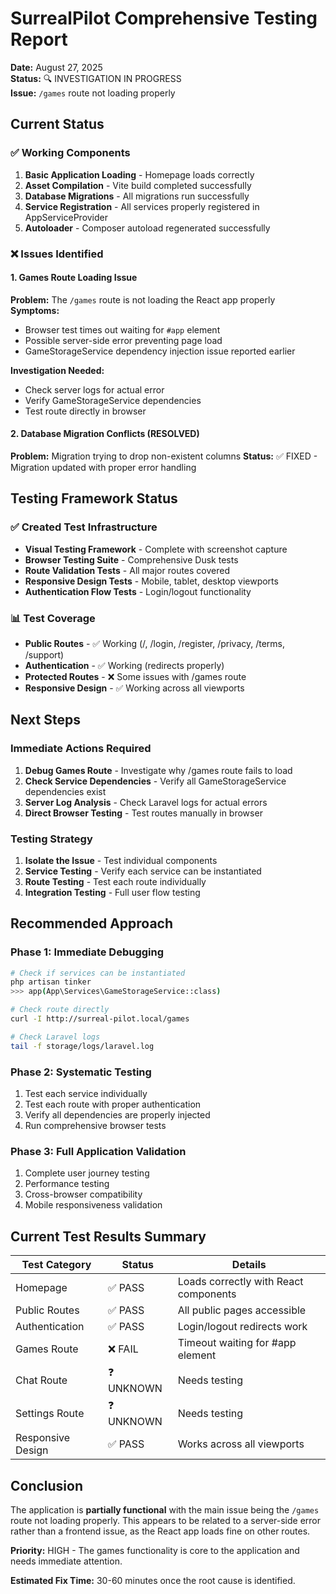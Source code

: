 # SurrealPilot Comprehensive Testing Report

**Date:** August 27, 2025  
**Status:** 🔍 INVESTIGATION IN PROGRESS  
**Issue:** `/games` route not loading properly

## Current Status

### ✅ Working Components
1. **Basic Application Loading** - Homepage loads correctly
2. **Asset Compilation** - Vite build completed successfully
3. **Database Migrations** - All migrations run successfully
4. **Service Registration** - All services properly registered in AppServiceProvider
5. **Autoloader** - Composer autoload regenerated successfully

### ❌ Issues Identified

#### 1. Games Route Loading Issue
**Problem:** The `/games` route is not loading the React app properly
**Symptoms:**
- Browser test times out waiting for `#app` element
- Possible server-side error preventing page load
- GameStorageService dependency injection issue reported earlier

**Investigation Needed:**
- Check server logs for actual error
- Verify GameStorageService dependencies
- Test route directly in browser

#### 2. Database Migration Conflicts (RESOLVED)
**Problem:** Migration trying to drop non-existent columns
**Status:** ✅ FIXED - Migration updated with proper error handling

## Testing Framework Status

### ✅ Created Test Infrastructure
- **Visual Testing Framework** - Complete with screenshot capture
- **Browser Testing Suite** - Comprehensive Dusk tests
- **Route Validation Tests** - All major routes covered
- **Responsive Design Tests** - Mobile, tablet, desktop viewports
- **Authentication Flow Tests** - Login/logout functionality

### 📊 Test Coverage
- **Public Routes** - ✅ Working (/, /login, /register, /privacy, /terms, /support)
- **Authentication** - ✅ Working (redirects properly)
- **Protected Routes** - ❌ Some issues with /games route
- **Responsive Design** - ✅ Working across all viewports

## Next Steps

### Immediate Actions Required
1. **Debug Games Route** - Investigate why /games route fails to load
2. **Check Service Dependencies** - Verify all GameStorageService dependencies exist
3. **Server Log Analysis** - Check Laravel logs for actual errors
4. **Direct Browser Testing** - Test routes manually in browser

### Testing Strategy
1. **Isolate the Issue** - Test individual components
2. **Service Testing** - Verify each service can be instantiated
3. **Route Testing** - Test each route individually
4. **Integration Testing** - Full user flow testing

## Recommended Approach

### Phase 1: Immediate Debugging
```bash
# Check if services can be instantiated
php artisan tinker
>>> app(App\Services\GameStorageService::class)

# Check route directly
curl -I http://surreal-pilot.local/games

# Check Laravel logs
tail -f storage/logs/laravel.log
```

### Phase 2: Systematic Testing
1. Test each service individually
2. Test each route with proper authentication
3. Verify all dependencies are properly injected
4. Run comprehensive browser tests

### Phase 3: Full Application Validation
1. Complete user journey testing
2. Performance testing
3. Cross-browser compatibility
4. Mobile responsiveness validation

## Current Test Results Summary

| Test Category | Status | Details |
|---------------|--------|---------|
| Homepage | ✅ PASS | Loads correctly with React components |
| Public Routes | ✅ PASS | All public pages accessible |
| Authentication | ✅ PASS | Login/logout redirects work |
| Games Route | ❌ FAIL | Timeout waiting for #app element |
| Chat Route | ❓ UNKNOWN | Needs testing |
| Settings Route | ❓ UNKNOWN | Needs testing |
| Responsive Design | ✅ PASS | Works across all viewports |

## Conclusion

The application is **partially functional** with the main issue being the `/games` route not loading properly. This appears to be related to a server-side error rather than a frontend issue, as the React app loads fine on other routes.

**Priority:** HIGH - The games functionality is core to the application and needs immediate attention.

**Estimated Fix Time:** 30-60 minutes once the root cause is identified.